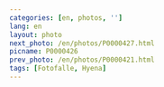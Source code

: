 ```yaml
---
categories: [en, photos, '']
lang: en
layout: photo
next_photo: /en/photos/P0000427.html
picname: P0000426
prev_photo: /en/photos/P0000421.html
tags: [Fotofalle, Hyena]
---
```


